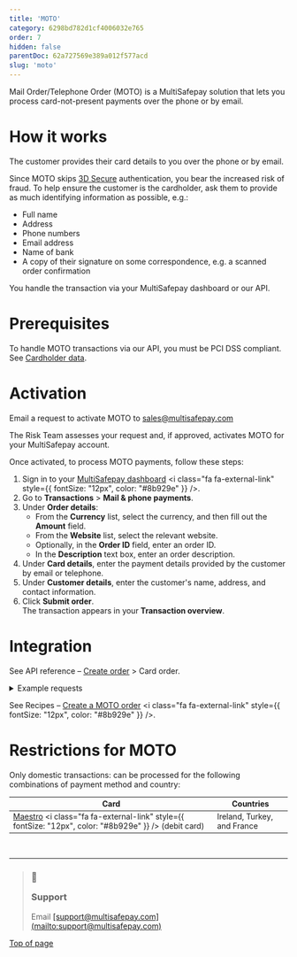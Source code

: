 ```yaml
---
title: 'MOTO'
category: 6298bd782d1cf4006032e765
order: 7
hidden: false
parentDoc: 62a727569e389a012f577acd
slug: 'moto'
---
```

Mail Order/Telephone Order (MOTO) is a MultiSafepay solution that lets you process card-not-present payments over the phone or by email.

# How it works

The customer provides their card details to you over the phone or by email.

Since MOTO skips [3D Secure](/docs/3ds2/) authentication, you bear the increased risk of fraud. To help ensure the customer is the cardholder, ask them to provide as much identifying information as possible, e.g.:

* Full name
* Address
* Phone numbers
* Email address
* Name of bank
* A copy of their signature on some correspondence, e.g. a scanned order confirmation

You handle the transaction via your MultiSafepay dashboard or our API.

# Prerequisites

To handle MOTO transactions via our API, you must be PCI DSS compliant.\
See [Cardholder data](/docs/cardholder-data/).

# Activation

Email a request to activate MOTO to [sales@multisafepay.com](mailto:sales@multisafepay.com)

The Risk Team assesses your request and, if approved, activates MOTO for your MultiSafepay account.

Once activated, to process MOTO payments, follow these steps:

1. Sign in to your <a href="https://merchant.multisafepay.com" target="_blank">MultiSafepay dashboard</a> <i class="fa fa-external-link" style={{ fontSize: "12px", color: "#8b929e" }} />.
2. Go to **Transactions** > **Mail & phone payments**.
3. Under **Order details**:
   * From the **Currency** list, select the currency, and then fill out the **Amount** field.
   * From the **Website** list, select the relevant website.
   * Optionally, in the **Order ID** field, enter an order ID.
   * In the **Description** text box, enter an order description.
4. Under **Card details**, enter the payment details provided by the customer by email or telephone.
5. Under **Customer details**, enter the customer's name, address, and contact information.
6. Click **Submit order**.\
   The transaction appears in your **Transaction overview**.

# Integration

See API reference – [Create order](/reference/createorder/) > Card order.

<details id="example-requests">
  <summary>Example requests</summary>

  <br />

  For example requests, on the [Create order](/reference/createorder/) page, in the black sandbox, see **Examples** and select the **`Credit card`direct** example.

  <div style={{ textAlign: "center" }}>
    <img src="https://raw.githubusercontent.com/MultiSafepay/docs/refs/heads/master/static/gifs/sandbox-test.gif" alt="MultiSafepay Sandbox Test Process GIF" style={{ width: "40%", height: "auto" }} />
  </div>
</details>

See Recipes – <a href="https://docs.multisafepay.com/recipes/create-a-moto-order" target="_blank">Create a MOTO order</a> <i class="fa fa-external-link" style={{ fontSize: "12px", color: "#8b929e" }} />.

# Restrictions for MOTO

Only <Glossary>domestic transactions</Glossary>: can be processed for the following combinations of payment method and country:

| Card                                                                                                                                                                                                | Countries                   |
| --------------------------------------------------------------------------------------------------------------------------------------------------------------------------------------------------- | --------------------------- |
| <a href="https://www.multisafepay.com/solutions/payment-methods/maestro/" target="_blank">Maestro</a> <i class="fa fa-external-link" style={{ fontSize: "12px", color: "#8b929e" }} /> (debit card) | Ireland, Turkey, and France |

<br />

***

<blockquote class="callout callout_info">
  <h3 class="callout-heading false">
    <span class="callout-icon">💬</span>
    <p>Support</p>
  </h3>

  <p>Email <a href="mailto:support@multisafepay.com">[support@multisafepay.com](mailto:support@multisafepay.com)</a></p>
</blockquote>

[Top of page](#)
